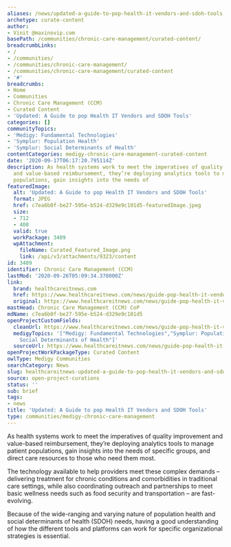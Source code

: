 ```yaml
---
aliases: /news/updated-a-guide-to-pop-health-it-vendors-and-sdoh-tools
archetype: curate-content
author:
- Vinit @maxinovip.com
basePath: /communities/chronic-care-management/curated-content/
breadcrumbLinks:
- /
- /communities/
- /communities/chronic-care-management/
- /communities/chronic-care-management/curated-content
- '#'
breadcrumbs:
- Home
- Communities
- Chronic Care Management (CCM)
- Curated Content
- 'Updated: A Guide to pop Health IT Vendors and SDOH Tools'
categories: []
communityTopics:
- 'Medigy: Fundamental Technologies'
- 'Symplur: Population Health'
- 'Symplur: Social Determinants of Health'
contentCategories: medigy-chronic-care-management-curated-content
date: '2020-09-17T06:17:20.795114Z'
description: As health systems work to meet the imperatives of quality improvement
  and value-based reimbursement, they’re deploying analytics tools to manage patient
  populations, gain insights into the needs of
featuredImage:
  alt: 'Updated: A Guide to pop Health IT Vendors and SDOH Tools'
  format: JPEG
  href: c7ea6b0f-be27-595e-b524-d329e9c101d5-featuredImage.jpeg
  size:
  - 712
  - 400
  valid: true
  workPackage: 3409
  wpAttachment:
    fileName: Curated_Featured_Image.png
    link: /api/v3/attachments/9323/content
id: 3409
identifier: Chronic Care Management (CCM)
lastMod: '2020-09-26T05:09:34.378000Z'
link:
  brand: healthcareitnews.com
  href: https://www.healthcareitnews.com/news/guide-pop-health-it-vendors-and-sdoh-tools
  original: https://www.healthcareitnews.com/news/guide-pop-health-it-vendors-and-sdoh-tools
mastHead: Chronic Care Management (CCM) CoP
mdName: c7ea6b0f-be27-595e-b524-d329e9c101d5
openProjectCustomFields:
  cleanUrl: https://www.healthcareitnews.com/news/guide-pop-health-it-vendors-and-sdoh-tools
  medigyTopics: '["Medigy: Fundamental Technologies","Symplur: Population Health","Symplur:
    Social Determinants of Health"]'
  sourceUrl: https://www.healthcareitnews.com/news/guide-pop-health-it-vendors-and-sdoh-tools
openProjectWorkPackageType: Curated Content
owlType: Medigy Communities
searchCategory: News
slug: healthcareitnews-updated-a-guide-to-pop-health-it-vendors-and-sdoh-tools
source: open-project-curations
status: ''
sub: brief
tags:
- news
title: 'Updated: A Guide to pop Health IT Vendors and SDOH Tools'
type: communities/medigy-chronic-care-management
---
```


<p>As health systems work to meet the imperatives of quality improvement and value-based reimbursement, they’re deploying analytics tools to manage patient populations, gain insights into the needs of specific groups, and direct care resources to those who need them most.</p><p>The technology available to help providers meet these complex demands – delivering treatment for chronic conditions and comorbidities in traditional care settings, while also coordinating outreach and partnerships to meet basic wellness needs such as food security and transportation – are fast-evolving.</p><p>Because of the wide-ranging and varying nature of population health and social determinants of health (SDOH) needs, having a good understanding of how the different tools and platforms can work for specific organizational strategies is essential.</p>